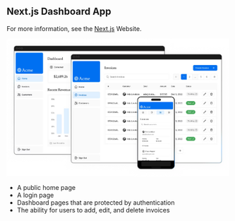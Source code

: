 ## Next.js Dashboard App


For more information, see the [Next.js](https://nextjs.org) Website.


![Dashboard App image](public/image.png)

- A public home page
- A login page
- Dashboard pages that are protected by authentication
- The ability for users to add, edit, and delete invoices



